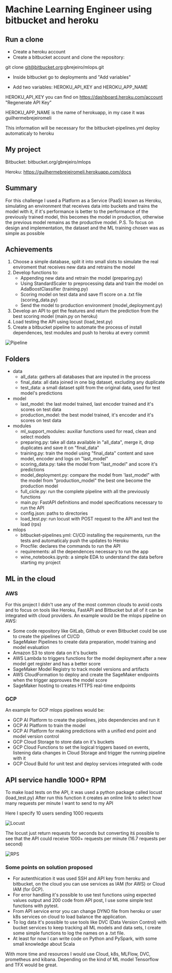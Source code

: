 
# Machine Learning Engineer using bitbucket and heroku

## Run a clone

- Create a heroku account
- Create a bitbucket account and clone the repository:

git clone git@bitbucket.org:gbrejeiro/mlops.git

- Inside bitbucket go to deployments and "Add variables"

- Add two variables: HEROKU_API_KEY and HEROKU_APP_NAME

HEROKU_API_KEY you can find on https://dashboard.heroku.com/account "Regenerate API Key"  

HEROKU_APP_NAME is the name of herokuapp, in my case it was guilhermebrejeiromeli

This information will be necessary for the bitbucket-pipelines.yml deploy automaticaly to heroku


## My project
Bitbucket: bitbucket.org/gbrejeiro/mlops  

Heroku: https://guilhermebrejeiromeli.herokuapp.com/docs

## Summary

For this challenge I used a Platform as a Service (PaaS) known as Heroku, simulating an environment that receives data into buckets and trains the model with it, if it's performance is better to the performance of the previously trained model, this becomes the model in production, otherwise the previous model remains as the productive model.
P.S. To focus on design and implementation, the dataset and the ML training chosen was as simple as possible
## Achievements
1. Choose a simple database, split it into small slots to simulate the real enviroment that receives new data and retrains the model
2. Develop functions to:
    * Appending new data and retrain the model (preparing.py)
    * Using StandardScaler to preprocessing data and train the model on AdaBoostClassifier (training.py)
    * Scoring model on test data and save f1 score on a .txt file (scoring_data.py)
    * Send the model to production environment (model_deployment.py)
3. Develop an API to get the features and return the prediction from the best scoring model (main.py on heroku)
4. Load testing the API using locust (load_test.py)
5. Create a bitbucket pipeline to automate the process of install dependences, test modules and push to heroku at every commit

![Pipeline](images/full_cicle.png)

## Folders

* data 
    - all_data: gathers all databases that are inputed in the process
    - final_data: all data joined in one big dataset, excluding any duplicate
    - test_data: a small dataset split from the original data, used for test model's predictions
* model
    - last_model: the last model trained, last encoder trained and it's scores on test data
    - production_model: the best model trained, it's encoder and it's scores on test data
* modules
    - ml_support_modules: auxiliar functions used for read, clean and select models
    - preparing.py: take all data available in "all_data", merge it, drop duplicates and save it on "final_data"
    - training.py: train the model using "final_data" content and save model, encoder and logs on "last_model"
    - scoring_data.py: take the model from "last_model" and score it's predictions
    - model_deployment.py: compare the model from 'last_model" with the model from "production_model" the best one become the production model
    - full_cicle.py: run the complete pipeline with all the previously functions
    - main.py: FastAPI definitions and model specifications necessary to run the API
    - config.json: paths to directories
    - load_test.py: run locust with POST request to the API and test the load (rps)
* mlops
    - bitbucket-pipelines.yml: CI/CD installing the requirements, run the tests and automaticaly push the updates to Heroku
    - Procfile: declares the commands to run the API
    - requirements: all the dependences necessary to run the app
    - wine_notebooks.ipynb: a simple EDA to understand the data before starting my project

## ML in the cloud
### AWS
For this project I didn't use any of the most common clouds to avoid costs and to focus on tools like Heroku, FastAPI and Bitbucket but all of it can be integrated with cloud providers.
An example would be the mlops pipeline on AWS:
- Some code repository like GitLab, Github or even Bitbucket could be use to create the pipelines of CI/CD
- SageMaker Pipelines to create data preparation, model training and model evaluation
- Amazon S3 to store data on it's buckets
- AWS Lambda to triggers functions for the model deployment after a new model get register and has a better score
- SageMaker Model Registry to track model versions and artifacts
- AWS CloudFormation to deploy and create the SageMaker endpoints when the trigger approuves the model score
- SageMaker hosting to creates HTTPS real-time endpoints

### GCP
An example for GCP mlops pipelines would be:


- GCP AI Platform to create the pipelines, jobs dependencies and run it 
- GCP AI Platform to train the model 
- GCP AI Platform for making predictions with a unified end point and model version control
- GCP Cloud Storage to store data on it's buckets
- GCP Cloud Functions to set the logical triggers based on events, listening data changes in Cloud Storage and trigger the running pipeline with it
- GCP Cloud Build for unit test and deploy services integrated with code

## API service handle 1000+ RPM
To make load tests on the API, it was used a python package called locust (load_test.py)
After run this function it creates an online link to select how many requests per minute I want to send to my API


Here I specify 10 users sending 1000 requests


![Locust](images/simulate.png)


The locust just return requests for seconds but converting itś possible to see that the API could receive 1000+ requests per minute (16.7 requests per second)


![RPS](images/24rps.png)

### Some points on solution proposed
* For autenthication it was used SSH and API key from heroku and bitbucket, on the cloud you can use services as IAM (for AWS) or Cloud IAM (for GCP).
* For error handling it's possible to use test functions using expected values output and 200 code from API post, I use some simple test functions with pytest.
* From API service error you can change DYNO file from heroku or user k8s services on cloud to load balance the application.
* To log data it's possible to use tools like DVC (Data Version Control) with bucket services to keep tracking all ML models and data sets, I create some simple functions to log the names on a .txt file.
* At least for now I can write code on Python and PySpark, with some small knowledge about Scala

With more time and resources I would use Cloud, k8s, MLFlow, DVC, prometheus and kibana. Depending on the kind of ML model Tensorflow and TFX would be great.

